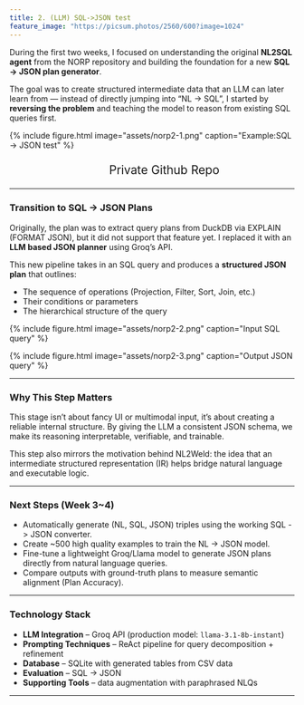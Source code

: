 ```yaml
---
title: 2. (LLM) SQL->JSON test
feature_image: "https://picsum.photos/2560/600?image=1024"
---
```


During the first two weeks, I focused on understanding the original **NL2SQL agent** from the NORP repository and building the foundation for a new **SQL -> JSON plan generator**.

The goal was to create structured intermediate data that an LLM can later learn from — instead of directly jumping into “NL -> SQL”, I started by **reversing the problem** and teaching the model to reason from existing SQL queries first.

{% include figure.html image="assets/norp2-1.png" caption="Example:SQL -> JSON test" %}

<ul style="font-size: 1.6rem; line-height: 1.6; text-align: center; margin: 0;">
  <li style="list-style: none; margin: 0px 0;">
    <a href="https://gist.github.com/doox-on/2d13b19b8cf428adbaf43d28929b681d" 
       style="font-size: 1.3rem; text-decoration: none;">
      Private Github Repo
    </a>
  </li>
</ul>

---

### Transition to SQL -> JSON Plans

Originally, the plan was to extract query plans from DuckDB via EXPLAIN (FORMAT JSON),
but it did not support that feature yet.
I replaced it with an **LLM based JSON planner** using Groq’s API. 

This new pipeline takes in an SQL query and produces a **structured JSON plan** that outlines:
- The sequence of operations (Projection, Filter, Sort, Join, etc.)
- Their conditions or parameters
- The hierarchical structure of the query


{% include figure.html image="assets/norp2-2.png" caption="Input SQL query" %}

{% include figure.html image="assets/norp2-3.png" caption="Output JSON query" %}


---

### Why This Step Matters

This stage isn’t about fancy UI or multimodal input, it’s about creating a reliable internal structure.
By giving the LLM a consistent JSON schema, we make its reasoning interpretable, verifiable, and trainable.

This step also mirrors the motivation behind NL2Weld:
the idea that an intermediate structured representation (IR) helps bridge natural language and executable logic.

---



### Next Steps (Week 3~4)

- Automatically generate (NL, SQL, JSON) triples using the working SQL -> JSON converter.
- Create ~500 high quality examples to train the NL -> JSON model.
- Fine-tune a lightweight Groq/Llama model to generate JSON plans directly from natural language queries.
- Compare outputs with ground-truth plans to measure semantic alignment (Plan Accuracy).
  
---

### Technology Stack

* **LLM Integration** – Groq API (production model: `llama-3.1-8b-instant`)  
* **Prompting Techniques** – ReAct pipeline for query decomposition + refinement  
* **Database** – SQLite with generated tables from CSV data  
* **Evaluation** – SQL -> JSON
* **Supporting Tools** – data augmentation with paraphrased NLQs  

---
